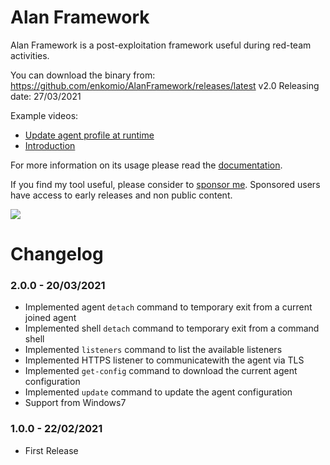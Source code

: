# Alan Framework
Alan Framework is a post-exploitation framework useful during red-team activities. 

You can download the binary from: <a href="https://github.com/enkomio/AlanFramework/releases/latest">https://github.com/enkomio/AlanFramework/releases/latest</a>
v2.0 Releasing date: 27/03/2021

Example videos: 

* <a href="https://www.youtube.com/watch?v=oLXYUCX7dVY">Update agent profile at runtime</a>
* <a href="https://www.youtube.com/watch?v=dgEBEAfEseY">Introduction</a>

For more information on its usage please read the <a href="https://github.com/enkomio/AlanFramework/blob/main/doc/Alan%20Documentation%20v2.0.500.23.pdf">documentation</a>.

If you find my tool useful, please consider to <a href="https://github.com/sponsors/enkomio">sponsor me</a>. Sponsored users have access to early releases and non public content.

<a href="https://www.youtube.com/watch?v=dgEBEAfEseY"><img src="https://raw.githubusercontent.com/enkomio/AlanFramework/main/images/Alan%202.0.png"></a>

# Changelog
### 2.0.0 - 20/03/2021
* Implemented agent `detach` command to temporary exit from a current joined agent
* Implemented shell `detach` command to temporary exit from a command shell
* Implemented `listeners` command to list the available listeners
* Implemented HTTPS listener to communicatewith the agent via TLS
* Implemented `get-config` command to download the current agent configuration
* Implemented `update` command to update the agent configuration
* Support from Windows7

### 1.0.0 - 22/02/2021
* First Release
